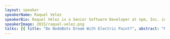 ```yaml
---
layout: speaker
speakerName: Raquel Velez
speakerBio: Raquel Vélez is a Senior Software Developer at npm, Inc. in Oakland, CA. She has previously worked at institutions such as Caltech, NASA JPL, the MIT Lincoln Laboratory, and various universities in Europe.</p><p>In her off time, you can find her baking, teaching NodeBots not to fall off of tables, and speaking. Also, hanging out with her hilarious husband and two cats dressed in dog suits.
speakerImage: 2015/raquel-velez.png
talks: [{ title: "Do NodeBots Dream With Electric Paint?", abstract: "Node.js: it’s the hot new thing in web development. But did you know that its asynchronicity and real-time-y goodness aren’t just great for web applications - they’re great for hardware applications, too!</p><p>If you’ve ever geeked out on the prospect of building your own robot, then I’ve got great news for you! We’re going to talk about ArtBot, the classiest, smartest little NodeBot around. There will be code, and robots, and demos, oh my!</p><p>Warning: Dancing and/or philosophy may be included. Also batteries. Batteries are definitely included.", link: 'https://www.youtube.com/embed/fKftsTSThyM' }]
---
```


